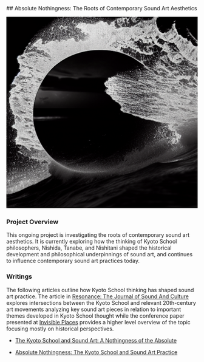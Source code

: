 <base target="_blank">
## Absolute Nothingness: The Roots of Contemporary Sound Art Aesthetics

<img src="images/index2.png?raw=true"/><br/>

### Project Overview

This ongoing project is investigating the roots of contemporary sound art aesthetics. It is currently exploring how the thinking of Kyoto School philosophers, Nishida, Tanabe, and Nishitani shaped the historical development and philosophical underpinnings of sound art, and continues to influence contemporary sound art practices today.

### Writings

The following articles outline how Kyoto School thinking has shaped sound art practice.
The article in [Resonance: The Journal of Sound And Culture](https://online.ucpress.edu/res/article/4/1/69/195805/The-Kyoto-School-and-Sound-ArtA-Nothingness-of-the) explores intersections between the Kyoto School and relevant 20th-century art movements analyzing key sound art pieces in relation to important themes developed in Kyoto School thought while the conference paper presented at [Invisible Places](http://invisibleplaces.org/) provides a higher level overview of the topic focusing mostly on historical perspectives.


* [The Kyoto School and Sound Art: A Nothingness of the Absolute](https://doi.org/10.1525/res.2023.4.1.69)

* [Absolute Nothingness: The Kyoto School and Sound Art Practice](
https://www.researchgate.net/publication/318115471_Absolute_Nothingness_The_Kyoto_School_and_Sound_Art_Practice)

